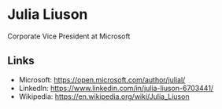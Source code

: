 # Julia Liuson

Corporate Vice President at Microsoft

## Links
- Microsoft: https://open.microsoft.com/author/julial/
- LinkedIn: https://www.linkedin.com/in/julia-liuson-6703441/
- Wikipedia: https://en.wikipedia.org/wiki/Julia_Liuson
